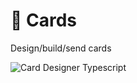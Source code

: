 # 🪪 Cards

Design/build/send cards

![Card Designer Typescript](https://github.com/microsoft/teams.ts/blob/main/assets/screenshots/card_designer_typescript_editor.png?raw=true)
